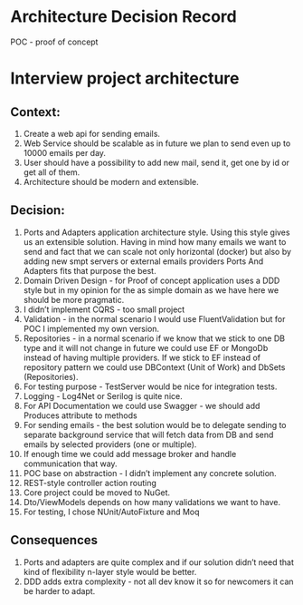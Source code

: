 # Architecture Decision Record

POC - proof of concept 

# Interview project architecture

## Context:
1. Create a web api for sending emails. 
2. Web Service should be scalable as in future we plan to send even up to 10000 emails per day. 
3. User should have a possibility to add new mail, send it, get one by id or get all of them. 
4. Architecture should be modern and extensible.

## Decision:
1. Ports and Adapters application architecture style. Using this style gives us an extensible solution. Having in mind how many emails we want to send and fact that we can scale not only horizontal (docker) but also by adding new smpt servers or external emails providers Ports And Adapters fits that purpose the best.
2. Domain Driven Design - for Proof of concept application uses a DDD style but in my opinion for the as simple domain as we have here we should be more pragmatic.
3. I didn’t implement CQRS - too small project
4. Validation - in the normal scenario I would use FluentValidation but for POC I implemented my own version.
5. Repositories - in a normal scenario if we know that we stick to one DB type and it will not change in future we could use EF or MongoDb instead of having multiple providers. If we stick to EF instead of repository pattern we could use DBContext (Unit of Work) and DbSets (Repositories). 
6. For testing purpose - TestServer would be nice for integration tests. 
7. Logging - Log4Net or Serilog is quite nice.
8. For API Documentation we could use Swagger - we should add Produces attribute to methods
9. For sending emails - the best solution would be to delegate sending to separate background service that will fetch data from DB and send emails by selected providers (one or multiple).
10. If enough time we could add message broker and handle communication that way.
11. POC base on abstraction - I didn’t implement any concrete solution.
12. REST-style controller action routing
13. Core project could be moved to NuGet.
14. Dto/ViewModels depends on how many validations we want to have. 
15. For testing, I chose NUnit/AutoFixture and Moq
## Consequences
1. Ports and adapters are quite complex and if our solution didn’t need that kind of flexibility n-layer style would be better.
2. DDD adds extra complexity - not all dev know it so for newcomers it can be harder to adapt.
